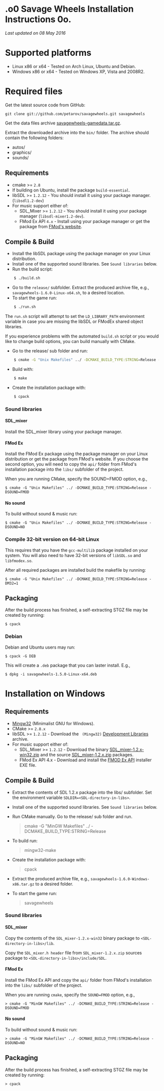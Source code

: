 .o0 Savage Wheels Installation Instructions 0o.
===================================================

_Last updated on 08 May 2016_

# Supported platforms

  * Linux x86 or x64 - Tested on Arch Linux, Ubuntu and Debian.
  * Windows x86 or x64 - Tested on Windows XP, Vista and 2008R2.

# Required files

Get the latest source code from GitHub:

    git clone git://github.com/petarov/savagewheels.git savagewheels

Get the data files archive [savagewheels-gamedata.tar.gz](https://github.com/petarov/savagewheels/releases/download/v1.4/savagewheels-gamedata.tar.gz).

Extract the downloaded archive into the `bin/` folder. The archive should contain the following folders: 
  * autos/
  * graphics/
  * sounds/

## Requirements

  * cmake >= `2.8`
  * If building on Ubuntu, install the package `build-essential`.
  * libSDL >= `1.2.12` - You should install it using your package manager. (`libsdl1.2-dev`)
  * For music support either of:
    - SDL_Mixer >= `1.2.12` - You should install it using your package manager (`libsdl-mixer1.2-dev`).
    - FMod Ex API `4.x` - Install using your package manager or get the package from [FMod's website](fmod.org/download/).

## Compile & Build

 - Install the libSDL package using the package manager on your Linux distribution.
 - Install one of the supported sound libraries. See `Sound libraries` below.	
 - Run the build script:
   	
```bash
   	$ ./build.sh
````

 - Go to the `release/` subfolder. Extract the produced archive file, e.g., `savagewheels-1.6.0-Linux-x64.sh`, to a desired location.
 - To start the game run:

```bash	
	$ ./run.sh
````
	
The `run.sh` script will attempt to set the `LD_LIBRARY_PATH` environment variable in case you are missing the libSDL or FModEx shared object libraries.
   
If you experience problems with the automated `build.sh` script or you would like to change build options, you can build manually with CMake.
   
 - Go to the release/ sub folder and run:
	
```bash	
	$ cmake -G "Unix Makefiles" ../ -DCMAKE_BUILD_TYPE:STRING=Release -DCMAKE_BUILD_STATIC=1
```

 - Build with:
```bash	
	$ make
```
 - Create the installation package with:
```bash	
	$ cpack
```

### Sound libraries
#### SDL_mixer

Install the SDL_mixer library using your package manager.

#### FMod Ex

Install the FMod Ex package using the package manager on your Linux distribution or get the package from FMod's website. 
If you choose the second option, you will need to copy the `api/` folder from FMod's installation package into the `libs/` subfolder of the project.
	
When you are running CMake, specify the SOUND=FMOD option, e.g., 

	$ cmake -G "Unix Makefiles" ../ -DCMAKE_BUILD_TYPE:STRING=Release -DSOUND=FMOD	

#### No sound

To build without sound & music run:

	$ cmake -G "Unix Makefiles" ../ -DCMAKE_BUILD_TYPE:STRING=Release -DSOUND=NO

### Compile 32-bit version on 64-bit Linux

This requires that you have the `gcc-multilib` package installed on your system. You will also need to have 32-bit versions of `libSDL.so` and `libfmodex.so`.
	
After all required packages are installed build the makefile by running:

	$ cmake -G "Unix Makefiles" ../ -DCMAKE_BUILD_TYPE:STRING=Release -DM32=1

## Packaging

After the build process has finished, a self-extracting STGZ file may be created by running:

	$ cpack

### Debian
	
Debian and Ubuntu users may run:
	
	$ cpack -G DEB
	
This will create a `.deb` package that you can laster install. E.g.,

	$ dpkg -i savagewheels-1.5.0-Linux-x64.deb

# Installation on Windows

## Requirements

  * [Mingw32](http://www.mingw.org/) (Minimalist GNU for Windows).
  * CMake >= `2.8.x`
  * libSDL >= `1.2.12` - Download the ` (Mingw32)` [Development Libraries](http://www.libsdl.org/download-1.2.php) archive.
  * For music support either of:
    - SDL_Mixer >= `1.2.12` - Download the binary [SDL_mixer-1.2.x-win32.zip](http://www.libsdl.org/projects/SDL_mixer/) and the source [SDL_mixer-1.2.x.zip](http://www.libsdl.org/projects/SDL_mixer/) packages.
    - FMod Ex API 4.x - Download and install the [FMOD Ex API](fmod.org/download/) installer EXE file.
	
## Compile & Build

  - Extract the contents of SDL 1.2.x package into the libs/ subfolder. Set the environment variable `SDLDIR=<SDL-directory-in-libs>`.
	
  - Install one of the supported sound libraries. See `Sound libraries` below.

  - Run CMake manually. Go to the release/ sub folder and run.

	> cmake -G "MinGW Makefiles" ../ -DCMAKE_BUILD_TYPE:STRING=Release

  - To build run: 
  
	> mingw32-make
   
  - Create the installation package with:
  
	> cpack

  - Extract the produced archive file, e.g., `savagewheels-1.6.0-Windows-x86.tar.gz` to a desired folder.
	
  - To start the game run:
  
	> savagewheels  

### Sound libraries
#### SDL_mixer
	
Copy the contents of the `SDL_mixer-1.2.x-win32` binary package to `<SDL-directory-in-libs>/lib`.
	
Copy the `SDL_mixer.h header` file from `SDL_mixer-1.2.x.zip` sources package to `<SDL-directory-in-libs>/include/SDL`. 
	
#### FMod Ex

Install the FMod Ex API and copy the `api/` folder from FMod's installation into the `libs/` subfolder of the project.
	
When you are running `cmake`, specify the `SOUND=FMOD` option, e.g.,

	> cmake -G "MinGW Makefiles" ../ -DCMAKE_BUILD_TYPE:STRING=Release -DSOUND=FMOD
	
#### No sound

To build without sound & music run:
	
	> cmake -G "MinGW Makefiles" ../ -DCMAKE_BUILD_TYPE:STRING=Release -DSOUND=NO	
	
## Packaging

After the build process has finished, a self-extracting STGZ file may be created by running:

	> cpack
